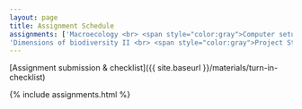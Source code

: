 ```yaml
---
layout: page
title: Assignment Schedule
assignments: ['Macroecology <br> <span style="color:gray">Computer setup</span>', 'Dimensions of biodiversity I <br> <span style="color:gray">Intro to R and version control</span>',
'Dimensions of biodiversity II <br> <span style="color:gray">Project Structure</span>']
---
```


[Assignment submission & checklist]({{ site.baseurl }}/materials/turn-in-checklist)

{% include assignments.html %}



<!-- Schedule Management
- Update the `assignments:` list with `title:` from `assignments/` files.
- Add 'Template' to `assignments:` to view the course template from `docs/`.
- The remaining content should be left AS IS.
-->
